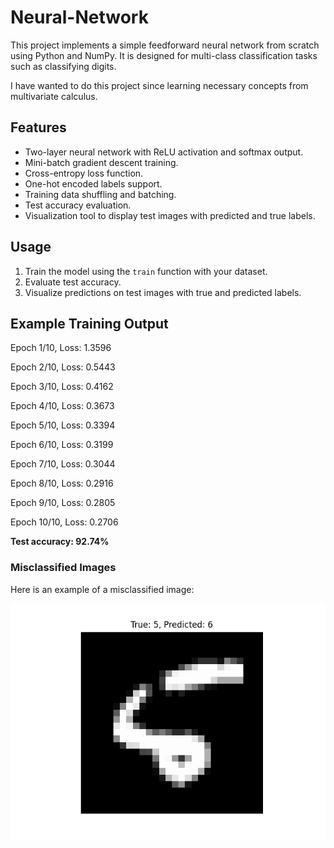 # Neural-Network

This project implements a simple feedforward neural network from scratch using Python and NumPy. It is designed for multi-class classification tasks such as classifying digits.

I have wanted to do this project since learning necessary concepts from multivariate calculus.

## Features

- Two-layer neural network with ReLU activation and softmax output.
- Mini-batch gradient descent training.
- Cross-entropy loss function.
- One-hot encoded labels support.
- Training data shuffling and batching.
- Test accuracy evaluation.
- Visualization tool to display test images with predicted and true labels.

## Usage

1. Train the model using the `train` function with your dataset.
2. Evaluate test accuracy.
3. Visualize predictions on test images with true and predicted labels.

## Example Training Output

Epoch 1/10, Loss: 1.3596

Epoch 2/10, Loss: 0.5443

Epoch 3/10, Loss: 0.4162

Epoch 4/10, Loss: 0.3673

Epoch 5/10, Loss: 0.3394

Epoch 6/10, Loss: 0.3199

Epoch 7/10, Loss: 0.3044

Epoch 8/10, Loss: 0.2916

Epoch 9/10, Loss: 0.2805

Epoch 10/10, Loss: 0.2706


**Test accuracy: 92.74%**

### Misclassified Images

Here is an example of a misclassified image:

![Misclassified Example](data/missed_prediction.png)

